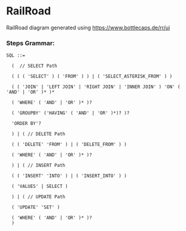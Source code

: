 # RailRoad
RailRoad diagram generated using https://www.bottlecaps.de/rr/ui

### Steps Grammar: 
```
SQL ::=  

  (  // SELECT Path

  ( ( ( 'SELECT' ) ( 'FROM' ) ) | ( 'SELECT_ASTERISK_FROM' ) )
  
  ( ( 'JOIN' | 'LEFT JOIN' | 'RIGHT JOIN' | 'INNER JOIN' ) 'ON' ( 'AND' | 'OR' )* )*

  ( 'WHERE' ( 'AND' | 'OR' )* )? 

  ( 'GROUPBY' ('HAVING' ( 'AND' | 'OR' )*)? )? 

  'ORDER BY'?

  ) | ( // DELETE Path

  ( ( 'DELETE' 'FROM' ) | ( 'DELETE_FROM' ) )

  ( 'WHERE' ( 'AND' | 'OR' )* )?

  ) | ( // INSERT Path

  ( ( 'INSERT' 'INTO' ) | ( 'INSERT_INTO' ) )

  ( 'VALUES' | SELECT )

  ) | ( // UPDATE Path

  ( 'UPDATE' 'SET' )

  ( 'WHERE' ( 'AND' | 'OR' )* )?
  )
```
